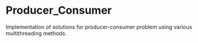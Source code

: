 # Producer_Consumer
Implementation of solutions for producer-consumer problem using various multithreading methods.
